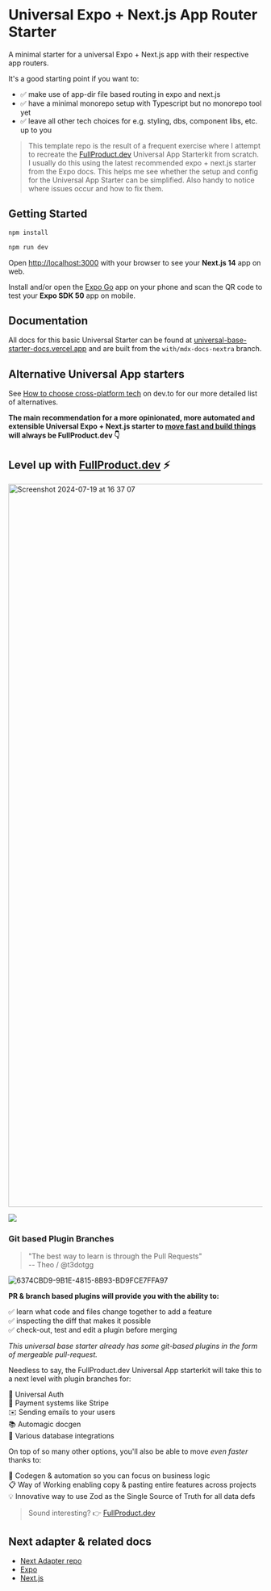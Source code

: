 # Universal Expo + Next.js App Router Starter

A minimal starter for a universal Expo + Next.js app with their respective app routers.

It's a good starting point if you want to:

- ✅ make use of app-dir file based routing in expo and next.js
- ✅ have a minimal monorepo setup with Typescript but no monorepo tool yet
- ✅ leave all other tech choices for e.g. styling, dbs, component libs, etc. up to you

> This template repo is the result of a frequent exercise where I attempt to recreate the [FullProduct.dev](https://fullproduct.dev) Universal App Starterkit from scratch. I usually do this using the latest recommended expo + next.js starter from the Expo docs. This helps me see whether the setup and config for the Universal App Starter can be simplified. Also handy to notice where issues occur and how to fix them.

## Getting Started

```bash
npm install
```

```bash
npm run dev
```

Open [http://localhost:3000](http://localhost:3000) with your browser to see your **Next.js 14** app on web.

Install and/or open the [Expo Go](https://expo.io/client) app on your phone and scan the QR code to test your **Expo SDK 50** app on mobile.

## Documentation

All docs for this basic Universal Starter can be found at [universal-base-starter-docs.vercel.app](https://universal-base-starter-docs.vercel.app/) and are built from the `with/mdx-docs-nextra` branch.

## Alternative Universal App starters

See [How to choose cross-platform tech](https://dev.to/codinsonn/why-use-react-native-over-flutter-a-recap-57b0) on dev.to for our more detailed list of alternatives.

**The main recommendation for a more opinionated, more automated and extensible Universal Expo + Next.js starter to [move fast and build things](https://dev.to/codinsonn/how-to-compete-with-elons-twitter-a-dev-perspective-4j64) will always be FullProduct.dev 👇**

## Level up with [FullProduct.dev](https://fullproduct.dev) ⚡️

<img width="1433" alt="Screenshot 2024-07-19 at 16 37 07" src="https://github.com/user-attachments/assets/a2eecfd2-7889-4079-944b-1b5af6cf5ddf">

<p>
  <a aria-label="sponsor @codinsonn on Github" href="https://github.com/sponsors/codinsonn">
    <img src="https://img.shields.io/static/v1?label=Sponsor&style=for-the-badge&message=%E2%9D%A4&logo=GitHub&color=%23fe8e86" target="_blank" />
  </a>
</p>

### Git based Plugin Branches

> "The best way to learn is through the Pull Requests"  
> -- Theo / @t3dotgg

![6374CBD9-9B1E-4815-8B93-BD9FCE7FFA97](https://github.com/user-attachments/assets/f2d4d836-c2ad-4249-bc53-de2ab7d5aac1)

**PR & branch based plugins will provide you with the ability to:**  

✅ learn what code and files change together to add a feature  
✅ inspecting the diff that makes it possible  
✅ check-out, test and edit a plugin before merging   

*This universal base starter already has some git-based plugins in the form of mergeable pull-request.*

Needless to say, the FullProduct.dev Universal App starterkit will take this to a next level with plugin branches for:

🔐 Universal Auth  
💸 Payment systems like Stripe  
✉️ Sending emails to your users  
📚 Automagic docgen  
🔌 Various database integrations  

On top of so many other options, you'll also be able to move *even faster* thanks to:

🚀 Codegen & automation so you can focus on business logic  
📋 Way of Working enabling copy & pasting entire features across projects  
💡 Innovative way to use Zod as the Single Source of Truth for all data defs

> Sound interesting? 👉 [FullProduct.dev](https://fullproduct.dev)

## Next adapter & related docs

- [Next Adapter repo](https://github.com/expo/expo-cli/tree/main/packages/next-adapter)
- [Expo](https://expo.io/)
- [Next.js](https://nextjs.org/)
